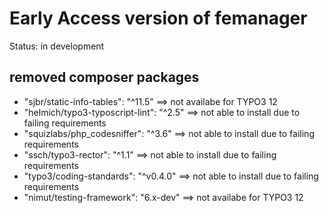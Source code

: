 # Early Access version of femanager

Status: in development

## removed composer packages

* "sjbr/static-info-tables": "^11.5" ==> not availabe for TYPO3 12
* "helmich/typo3-typoscript-lint": "^2.5" ==> not able to install due to failing requirements
* "squizlabs/php_codesniffer": "^3.6" ==> not able to install due to failing requirements
* "ssch/typo3-rector": "^1.1" ==> not able to install due to failing requirements
* "typo3/coding-standards": "^v0.4.0"  ==> not able to install due to failing requirements
* "nimut/testing-framework": "6.x-dev"  ==> not availabe for TYPO3 12
